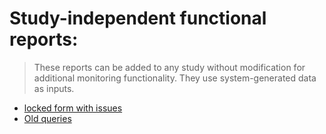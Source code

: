 # Study-independent functional reports:

> These reports can be added to any study without modification for additional monitoring functionality. They use system-generated data as inputs. 

- [locked form with issues](./functional-reports/locked-issues/locked_forms_with_issues.R)
- [Old queries](./functional-reports/aging_queries/Old_Query_Aging_Standard_Report.R)
